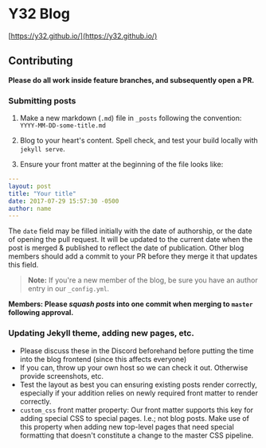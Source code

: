 # Y32 Blog

[https://y32.github.io/](https://y32.github.io/)

## Contributing

**Please do all work inside feature branches, and subsequently open a PR.**

### Submitting posts

1. Make a new markdown (`.md`) file in `_posts` following the convention: `YYYY-MM-DD-some-title.md`

2. Blog to your heart's content. Spell check, and test your build locally with `jekyll serve`.

3. Ensure your front matter at the beginning of the file looks like:

```yaml
---
layout: post
title: "Your title"
date: 2017-07-29 15:57:30 -0500
author: name
---
```

The `date` field may be filled initially with the date of authorship, or the date of opening the pull request. It will be updated to the current date when the post is merged & published to reflect the date of publication. Other blog members should add a commit to your PR before they merge it that updates this field.

> **Note:** If you're a new member of the blog, be sure you have an author entry in our `_config.yml`.

**Members: Please *squash posts* into one commit when merging to `master` following approval.**

### Updating Jekyll theme, adding new pages, etc.

- Please discuss these in the Discord beforehand before putting the time into the blog frontend (since this affects everyone)
- If you can, throw up your own host so we can check it out. Otherwise provide screenshots, etc.
- Test the layout as best you can ensuring existing posts render correctly, especially if your addition relies on newly required front matter to render correctly.
- `custom_css` front matter property: Our front matter supports this key for adding special CSS to special pages. I.e.; not blog posts. Make use of this property when adding new top-level pages that need special formatting that doesn't constitute a change to the master CSS pipeline.
